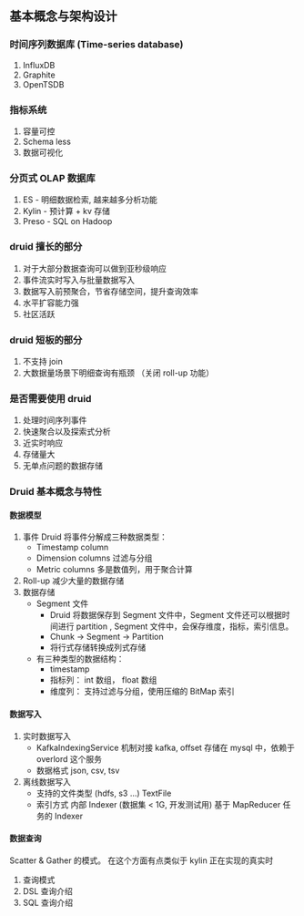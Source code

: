 ## 基本概念与架构设计
### 时间序列数据库 (Time-series database)
1. InfluxDB
2. Graphite
3. OpenTSDB
### 指标系统
1. 容量可控
2. Schema less
3. 数据可视化
### 分页式 OLAP 数据库
1. ES - 明细数据检索, 越来越多分析功能
2. Kylin - 预计算 + kv 存储
3. Preso - SQL on Hadoop
### druid 擅长的部分
1. 对于大部分数据查询可以做到亚秒级响应
2. 事件流实时写入与批量数据写入
3. 数据写入前预聚合，节省存储空间，提升查询效率
4. 水平扩容能力强
5. 社区活跃
### druid 短板的部分
1. 不支持 join
2. 大数据量场景下明细查询有瓶颈 （关闭 roll-up 功能）
### 是否需要使用 druid
1. 处理时间序列事件
2. 快速聚合以及探索式分析
3. 近实时响应
4. 存储量大
5. 无单点问题的数据存储
### Druid 基本概念与特性
#### 数据模型
1. 事件
    Druid 将事件分解成三种数据类型：
    - Timestamp column
    - Dimension columns 过滤与分组
    - Metric columns 多是数值列，用于聚合计算  
2. Roll-up
    减少大量的数据存储
3. 数据存储
    - Segment 文件
       - Druid 将数据保存到 Segment 文件中，Segment 文件还可以根据时间进行 partition , Segment 文件中，会保存维度，指标，索引信息。
       - Chunk -> Segment -> Partition
       - 将行式存储转换成列式存储
    - 有三种类型的数据结构：
        - timestamp
        - 指标列： int 数组， float 数组
        - 维度列： 支持过滤与分组，使用压缩的 BitMap 索引
        
#### 数据写入
1. 实时数据写入
    - KafkaIndexingService 机制对接 kafka, offset 存储在 mysql 中，依赖于 overlord 这个服务
    - 数据格式
      json, csv, tsv
2. 离线数据写入
    - 支持的文件类型 (hdfs, s3 ...)
      TextFile
    - 索引方式
      内部 Indexer (数据集 < 1G, 开发测试用)
      基于 MapReducer 任务的 Indexer

#### 数据查询
Scatter & Gather 的模式。 在这个方面有点类似于 kylin 正在实现的真实时
1. 查询模式
2. DSL 查询介绍
3. SQL 查询介绍

